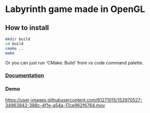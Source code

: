 # Labyrinth game made in OpenGL 
## How to install 
```sh
mkdir build
cd build
cmake ..
make
```
Or you can just run 'CMake: Build' from vs code command palette.

### [Documentation](doc.pdf)

### Demo


https://user-images.githubusercontent.com/61271015/152970527-34963842-388c-4f1e-a54a-17ce962f6764.mov

